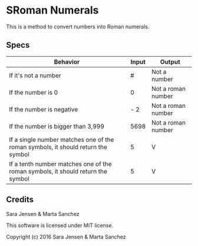 # SRoman Numerals

This is a method to convert numbers into Roman numerals.

## Specs

| Behavior | Input | Output |
| --- | --- | --- |
| If it's not a number | # | Not a number |
| If the number is 0 | 0 | Not a roman number |
| If the number is negative | - 2 | Not a roman number |
| If the number is bigger than 3,999 | 5698 | Not a roman number |
| If a single number matches one of the roman symbols, it should return the symbol | 5 | V |
| If a tenth number matches one of the roman symbols, it should return the symbol | 5 | V |



## Credits

Sara Jensen & Marta Sanchez

This software is licensed under MIT license.

Copyright (c) 2016 Sara Jensen & Marta Sanchez
